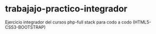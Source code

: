# trabajajo-practico-integrador
Ejercicio integrador del cursos php-full stack para codo a codo (HTML5-CSS3-BOOTSTRAP)
